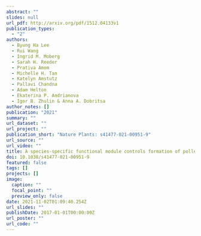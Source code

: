 ```yaml
---
abstract: ""
slides: null
url_pdf: http://arxiv.org/pdf/1512.04133v1
publication_types:
  - "2"
authors:
  - Byung Ha Lee
  - Rui Wang
  - Ingrid M. Moberg
  - Sarah H. Reeder
  - Prativa Amom
  - Michelle H. Tan
  - Katelyn Amstutz
  - Pallavi Chandna
  - Adam Helton
  - Ekaterina P. Andrianova
  - Igor B. Zhulin & Anna A. Dobritsa
author_notes: []
publication: "2021"
summary: ""
url_dataset: ""
url_project: ""
publication_short: "Nature Plants: s41477-021-00951-9"
url_source: ""
url_video: ""
title: A species-specific functional module controls formation of pollen apertures
doi: 10.1038/s41477-021-00951-9
featured: false
tags: []
projects: []
image:
  caption: ""
  focal_point: ""
  preview_only: false
date: 2021-11-02T01:09:40.254Z
url_slides: ""
publishDate: 2017-01-01T00:00:00Z
url_poster: ""
url_code: ""
---
```

